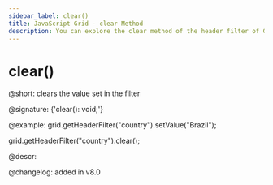 ```yaml
---
sidebar_label: clear()
title: JavaScript Grid - clear Method 
description: You can explore the clear method of the header filter of Grid in the documentation of the DHTMLX JavaScript UI library. Browse developer guides and API reference, try out code examples and live demos, and download a free 30-day evaluation version of DHTMLX Suite 7.
---
```


# clear()

@short: clears the value set in the filter

@signature: {'clear(): void;'}

@example:
grid.getHeaderFilter("country").setValue("Brazil");

grid.getHeaderFilter("country").clear();


@descr:

@changelog:
added in v8.0